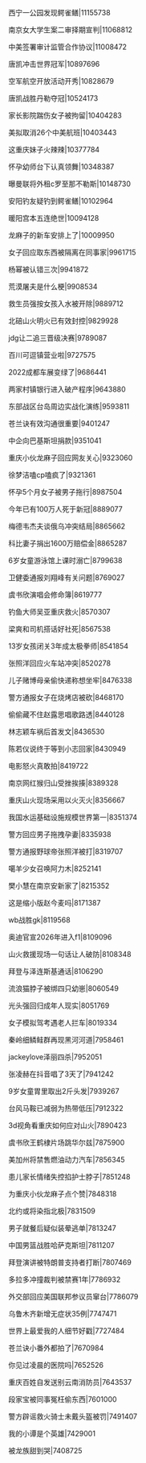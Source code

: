西宁一公园发现鳄雀鳝|11155738

南京女大学生案二审择期宣判|11068812

中美签署审计监管合作协议|11008472

唐凯冲击世界冠军|10897696

空军航空开放活动开秀|10828679

唐凯战胜丹勒夺冠|10524173

家长影院踹伤女子被拘留|10404283

美拟取消26个中美航班|10403443

这重庆妹子火辣辣|10377784

怀孕幼师台下认真领舞|10348387

曝曼联将外租c罗至那不勒斯|10148730

安阳钓友疑钓到鳄雀鳝|10102964

暖阳宫本五连绝世|10094128

龙麻子的新车安排上了|10009950

女子回应取东西被隔离在同事家|9961715

杨幂被认错三次|9941872

荒漠屠夫是什么梗|9908534

救生员强按女孩入水被开除|9889712

北碚山火明火已有效封控|9829928

jdg让二追三晋级决赛|9789087

百川可逗镇营业啦|9727575

2022成都车展变绿了|9686441

两家村镇银行进入破产程序|9643880

东部战区台岛周边实战化演练|9593811

苍兰诀有效沟通很重要|9401247

中企向巴基斯坦捐款|9351041

重庆小伙龙麻子回应网友关心|9323060

徐梦洁嗑cp嗑疯了|9321361

怀孕5个月女子被男子拖行|8987504

今年已有100万人死于新冠|8889077

梅德韦杰夫谈俄乌冲突结局|8865662

科比妻子捐出1600万赔偿金|8865287

6岁女童游泳馆上课时溺亡|8799638

卫健委通报刘翔峰有关问题|8769027

虞书欣演唱会修命簿|8619777

钓鱼大师吴亚重庆救火|8570307

梁爽和司机搭话好社死|8567538

13岁女孩闭关3年成太极拳师|8541854

张照洋回应火车站冲突|8520278

儿子赌博母亲偷快递称想坐牢|8476338

警方通报女子在烧烤店被砍|8468170

偷偷藏不住赵露思唱歌路透|8440128

林志颖车祸后首发文|8436530

陈若仪说终于等到小志回家|8430949

电影怒火真敢拍|8419722

南京网红猴归山受挫挨揍|8389328

重庆山火现场采用以火灭火|8356667

我国水运基础设施规模世界第一|8351374

警方回应男子拖拽孕妻|8335938

警方通报野球帝张照洋被打|8319707

噶羊少女召唤阿力木|8252141

樊小慧在南京安新家了|8215352

这是缩小版赵今麦吗|8171387

wb战胜gk|8119568

奥迪官宣2026年进入f1|8109096

山火救援现场一句话让人破防|8108348

拜登与泽连斯基通话|8106290

流浪猫脖子被绑四只幼崽|8060549

光头强回归成年人现实|8051769

女子模拟驾考遇老人拦车|8019334

秦岭细鳞鲑群再现黑河河道|7958461

jackeylove泽丽四杀|7952051

张凌赫在抖音唱了3天了|7941242

9岁女童胃里取出2斤头发|7939267

台风马鞍已减弱为热带低压|7912322

3d视角看重庆如何应对山火|7890423

虞书欣王鹤棣片场跳华尔兹|7875900

美加州将禁售燃油动力汽车|7856345

患儿家长情绪失控掐护士脖子|7851248

为重庆小伙龙麻子点个赞|7848318

北约或将染指北极|7831509

男子就餐后疑似装晕逃单|7813247

中国男篮战胜哈萨克斯坦|7811207

拜登演讲被特朗普支持者打断|7807469

多拉多冲撞裁判被禁赛1年|7786932

外交部回应美国联邦参议员窜台|7786079

乌鲁木齐新增无症状35例|7747471

世界上最爱我的人细节好戳|7727484

苍兰诀小番外都拍了|7670984

你见过凌晨的医院吗|7652526

重庆百姓自发送别云南消防员|7643537

段家宝被同事冤枉偷东西|7601000

警方辟谣救火骑士未戴头盔被罚|7491407

我的小谭是个英雄|7429001

被龙族甜到哭|7408725

